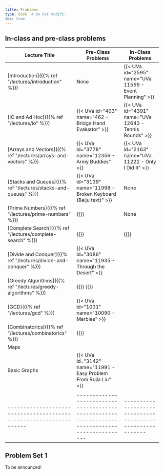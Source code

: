 ```yaml
---
title: Problems
type: book  # Do not modify.
toc: true
---
```


## In-class and pre-class problems

| Lecture Title                                                    | Pre-Class Problems                                                                           | In-Class Problems                                       |
|------------------------------------------------------------------|----------------------------------------------------------------------------------------------|---------------------------------------------------------|
| [Introduction]({{% ref "/lectures/introduction" %}})             | None                                                                                         | {{< UVa id="2595" name="UVa 11559 - Event Planning" >}} |
| [IO and Ad Hoc]({{% ref "/lectures/io" %}})                      | {{< UVa id="403" name="462 - Bridge Hand Evaluator" >}}                                      | {{< UVa id="4391" name="UVa 12643 - Tennis Rounds" >}}  |
| [Arrays and Vectors]({{% ref "/lectures/arrays-and-vectors" %}}) | {{< UVa id="3778" name="12356 - Army Buddies" >}}                                            | {{< UVa id="2163"  name="UVa 11222 - Only I Did It" >}} |
| [Stacks and Queues]({{% ref "/lectures/stacks-and-queues" %}})   | {{< UVa id="3139" name="11998 - Broken Keyboard (Beiju text)" >}}                            | None                                                    |
| [Prime Numbers]({{% ref "/lectures/prime-numbers" %}})           | {{<UVa id="484" name="543 - Goldbach’s Conjecture" >}}                                       | None                                                    |
| [Complete Search]({{% ref "/lectures/complete-search" %}})       | {{<UVa id="666" name="725 - Division" >}}                                                    | {{<UVa id="691" name="750 - 8 Queens Chess Problem" >}} |
| [Divide and Conquer]({{% ref "/lectures/divide-and-conquer" %}}) | {{< UVa id="3086" name="11935 - Through the Desert" >}}                                      |                                                         |
| [Greedy Algorithms]({{% ref "/lectures/greedy-algorithms" %}})   | {{<UVa id="1659" name="10718 - Bit Mask" >}} {{<UVa id="3743" name="12321 - Gas Station" >}} |                                                         |
| [GCD]({{% ref "/lectures/gcd" %}})                               | {{< UVa id="1031" name="10090 - Marbles" >}}                                                 |                                                         |
| [Combinatorics]({{% ref "/lectures/combinatorics" %}})           | {{<UVa id="1482" name="10541 - Stripe" >}}                                                   |                                                         |
| Maps                                                             |                                                                                              |                                                         |
| Basic Graphs                                                     | {{< UVa id="3142" name="11991 - Easy Problem From Rujia Liu" >}}                             |                                                         |
|                                                                  |                                                                                              |                                                         |
|------------------------------------------------------------------|----------------------------------------------------------------------------------------------|---------------------------------------------------------|

## Problem Set 1

To be announced!

